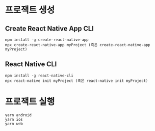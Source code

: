 # 프로잭트 생성

## Create React Native App CLI
```
npm install -g create-react-native-app
npx create-react-native-app myProject (혹은 create-react-native-app myProject)
```

## React Native CLI
```
npm install -g react-native-cli
npx react-native init myProject (혹은 react-native init myProject)
```

# 프로잭트 실행
```
yarn android
yarn ios
yarn web
```